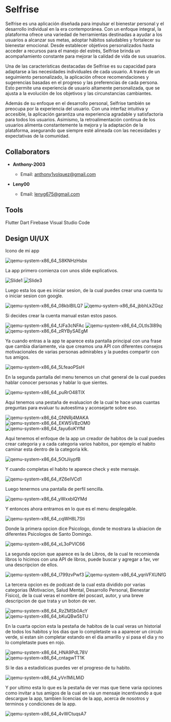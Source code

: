  # Selfrise

Selfrise es una aplicación diseñada para impulsar el bienestar personal y el desarrollo individual en la era contemporánea. Con un enfoque integral, la plataforma ofrece una variedad de herramientas destinadas a ayudar a los usuarios a alcanzar sus metas, adoptar hábitos saludables y fortalecer su bienestar emocional. Desde establecer objetivos personalizados hasta acceder a recursos para el manejo del estrés, Selfrise brinda un acompañamiento constante para mejorar la calidad de vida de sus usuarios.

Una de las características destacadas de Selfrise es su capacidad para adaptarse a las necesidades individuales de cada usuario. A través de un seguimiento personalizado, la aplicación ofrece recomendaciones y sugerencias basadas en el progreso y las preferencias de cada persona. Esto permite una experiencia de usuario altamente personalizada, que se ajusta a la evolución de los objetivos y las circunstancias cambiantes.

Además de su enfoque en el desarrollo personal, Selfrise también se preocupa por la experiencia del usuario. Con una interfaz intuitiva y accesible, la aplicación garantiza una experiencia agradable y satisfactoria para todos los usuarios. Asimismo, la retroalimentación continua de los usuarios alimenta constantemente la mejora y la adaptación de la plataforma, asegurando que siempre esté alineada con las necesidades y expectativas de la comunidad.

## Collaborators
- **Anthony-2003**
  - Email: anthony1volquez@gmail.com
  
- **Leny00**
  - Email: lenyg675@gmail.com

## Tools
Flutter
Dart
Firebase
Visual Studio Code

## Design UI/UX

Icono de mi app

![qemu-system-x86_64_S8KNHzHsbx](https://github.com/Engels23rd/Selfrise/assets/89677093/4159ad6f-5e74-49e3-b5e6-11f77f45c9b2)

La app primero comienza con unos slide explicativos. 


![Slide1](https://github.com/Engels23rd/Selfrise/assets/89677093/5d75df3e-8fbd-4ab1-9274-6cc1abe73a9c)    ![Slide3](https://github.com/Engels23rd/Selfrise/assets/89677093/64deaa39-be14-4ee6-b70b-277789443252)


Luego esta los que es iniciar sesion, de la cual puedes crear una cuenta tu o iniciar sesion con google.


![qemu-system-x86_64_08kblBILQ7](https://github.com/Engels23rd/Selfrise/assets/89677093/ed7b79ac-dafe-49d7-9152-f1045878ff0f)     ![qemu-system-x86_64_jbbhLkZGqz](https://github.com/Engels23rd/Selfrise/assets/89677093/817a4fb2-60dd-4033-b6ab-6fd6f2ed2e79)


Si decides crear la cuenta manual estan estos pasos.


![qemu-system-x86_64_fJFa3cNFAc](https://github.com/Engels23rd/Selfrise/assets/89677093/3328cd44-e545-4776-a8a5-e691a5e8fbb2)     ![qemu-system-x86_64_OLtIs3I89q](https://github.com/Engels23rd/Selfrise/assets/89677093/606a28aa-01ab-489c-871c-85337425e7d4)    ![qemu-system-x86_64_zRYBySAEgM](https://github.com/Engels23rd/Selfrise/assets/89677093/6a8e5090-8d17-4359-821a-16b3df7b40c7)


Ya cuando entras a la app te aparece esta pantalla principal con una frase que cambia diariamente, via que creamos una API con diferentes consejos motivacionales de varias personas admirables y la puedes compartir con tus amigos.


![qemu-system-x86_64_5LfeaoPSsH](https://github.com/Engels23rd/Selfrise/assets/89677093/74165b21-e4c4-442e-bad0-3dba11321345)


En la segunda pantalla del menu tenemos un chat general de la cual puedes hablar conocer personas y hablar lo que sientes.


![qemu-system-x86_64_puRrO48TlX](https://github.com/Engels23rd/Selfrise/assets/89677093/7f6a009b-8fb0-4b73-9958-5f100db8bda1)


Aqui tenemos una pestaña de evaluacion de la cual te hace unas cuantas preguntas para evaluar tu autoestima y aconsejarte sobre eso.


![qemu-system-x86_64_GNNRj4MAKA](https://github.com/Engels23rd/Selfrise/assets/89677093/b0c7d9f1-58ef-40a9-a50b-6d8d9eb21f59)       ![qemu-system-x86_64_EKW5VBzOM0](https://github.com/Engels23rd/Selfrise/assets/89677093/ef01cb6d-c38b-4470-8407-0341142de63f)
![qemu-system-x86_64_fayu6oKYfM](https://github.com/Engels23rd/Selfrise/assets/89677093/b381eec2-e11e-4865-8dd8-083bf2748181)


Aqui tenemos el enfoque de la app un creador de habitos de la cual puedes crear categoria y a cada categoria varios habitos, por ejemplo el habito caminar esta dentro de la categoria klk.


![qemu-system-x86_64_5OtJiiypfB](https://github.com/Engels23rd/Selfrise/assets/89677093/2e4698c9-92f2-472e-8a77-21907d9c471c)


Y cuando completas el habito te aparece check y este mensaje.


![qemu-system-x86_64_ifZ6eIVCd1](https://github.com/Engels23rd/Selfrise/assets/89677093/96585753-1a49-4dd8-949a-3be6c71b650f)


Luego tenermos una pantalla de perfil sencilla.


![qemu-system-x86_64_yWxxblQYMd](https://github.com/Engels23rd/Selfrise/assets/89677093/60b03f28-0ced-404c-87b7-8df2c1168c87)


Y entonces ahora entramos en lo que es el menu desplegable.


![qemu-system-x86_64_cqWH8L7Sti](https://github.com/Engels23rd/Selfrise/assets/89677093/c610c667-ad46-4248-bb80-8945cf8e5a27)


Donde la primera opcion dice Psicologo, donde te mostrara la ubiacion de diferentes Psicologos de Santo Domingo.


![qemu-system-x86_64_xL3oPVlC66](https://github.com/Engels23rd/Selfrise/assets/89677093/b6ee6186-8f62-4c9d-9a0a-9c01d8c8e489)


La segunda opcion que aparece es la de Libros, de la cual te recomienda libros lo hicimos con una API de libros, puede buscar y agregar a fav, ver una descripcion de ellos.


![qemu-system-x86_64_I799zvPwf3](https://github.com/Engels23rd/Selfrise/assets/89677093/5268cf1d-0e2d-4ea9-bdb9-d14759049e75)    ![qemu-system-x86_64_yqnVFXUNfG](https://github.com/Engels23rd/Selfrise/assets/89677093/892ae576-b58b-4e4e-a0d7-55be62a55b36)


La tercera opcion es de podcast de la cual esta dividido por varias categorias (Motivacion, Salud Mental, Desarrollo Personal, Bienestar Fisico), de la cual veras el nombre del poscast, autor, y una breve descripcion de que trata y un boton de ver.


![qemu-system-x86_64_RzZMSb0AcY](https://github.com/Engels23rd/Selfrise/assets/89677093/07d0e952-2d31-4db0-a979-879d8fcb255b)   ![qemu-system-x86_64_bKuQBw5bTU](https://github.com/Engels23rd/Selfrise/assets/89677093/f67ec881-ccf7-45e2-849e-f2998975bb22)



En la cuarta opcion esta la pestaña de habitos de la cual veras un historial de todos los habitos y los dias que lo completaste va a aparecer un circulo verde, si estan sin completar estando en el dia amarillo y si pasa el dia y no lo completaste pues en rojo.


![qemu-system-x86_64_HNA9PdL78V](https://github.com/Engels23rd/Selfrise/assets/89677093/4454929e-98b3-4e4d-9113-55a6a4bb5a27)     ![qemu-system-x86_64_cntagwTT1K](https://github.com/Engels23rd/Selfrise/assets/89677093/8324750c-7967-4cbc-862a-cf085436c3f9)


Si le das a estadisticas puedes ver el progreso de tu habito.

![qemu-system-x86_64_yVn1MiLMiD](https://github.com/Engels23rd/Selfrise/assets/89677093/d49d77fe-52e5-417a-ac65-a3c70d070e94)


Y por ultimo esta lo que es la pestaña de ver mas que tiene varia opciones como invitar a tus amigos de la cual en via un mensaje incentivando a que descargue la app, tambien licencias de la app, acerca de nosotros y terminos y condiciones de la app.

![qemu-system-x86_64_4vWCtuqsA7](https://github.com/Engels23rd/Selfrise/assets/89677093/429a8f2e-d316-4e7e-9572-778152d167d9)








